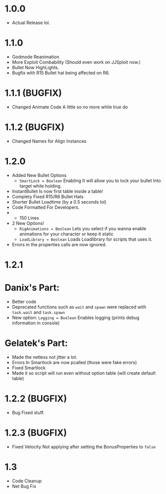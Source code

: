 # 1.0.0
- Actual Release lol.

# 1.1.0
- Godmode Reanimation
- More Exploit Combability (Should even work on JJSploit now.)
- Bullet Now HighLights.
- Bugfix with R15 Bullet hat being affected on R6.

# 1.1.1 (BUGFIX)
- Changed Animate Code A little so no more while true do

# 1.1.2 (BUGFIX)
- Changed Names for Align Instances

# 1.2.0 
- Added New Bullet Options
  - `SmartLock = Boolean` Enabling It will allow you to lock your bullet Into target while holding.
- InstantBullet Is now first table inside a table!
- Complety Fixed R15/R6 Bullet Hats
- Shorter Bullet Loadtime (by a 0.5 seconds lol)
- Code Formatted For Developers.
- + 150 Lines
- 2 New Options! 
  - `RigAnimations = Boolean` Lets you select if you wanna enable animations for your character or keep it static
  - `LoadLibrary = Boolean` Loads Loadlibrary for scripts that uses it.
- Errors in the properties calls are now ignored.

# 1.2.1

  # Danix's Part:
  - Better code
  - Deprecated functions such as `wait` and `spawn` were replaced with `task.wait` and `task.spawn`
  - New option: `Logging = Boolean` Enables logging (prints debug information in console)

  # Gelatek's Part:
  - Made the netless not jitter a lot.
  - Errors In Smartlock are now pcalled (those were fake errors)
  - Fixed Smartlock
  - Made it so script will run even without option table (will create default table)
# 1.2.2 (BUGFIX)
  - Bug Fixed stuff.

# 1.2.3 (BUGFIX)
  - Fixed Velocity Not applying after setting the BonusProperties to `false` 

# 1.3
  - Code Cleanup
  - Net Bug Fix
